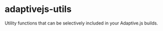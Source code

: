 adaptivejs-utils
================

Utility functions that can be selectively included in your Adaptive.js builds.
